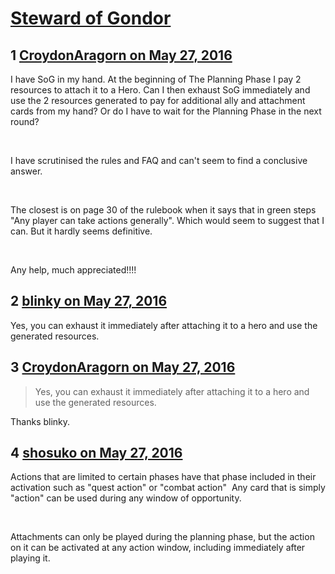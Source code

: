 # [Steward of Gondor](https://community.fantasyflightgames.com/topic/221036-steward-of-gondor/)

## 1 [CroydonAragorn on May 27, 2016](https://community.fantasyflightgames.com/topic/221036-steward-of-gondor/?do=findComment&comment=2236828)

I have SoG in my hand. At the beginning of The Planning Phase I pay 2 resources to attach it to a Hero. Can I then exhaust SoG immediately and use the 2 resources generated to pay for additional ally and attachment cards from my hand? Or do I have to wait for the Planning Phase in the next round?

 

I have scrutinised the rules and FAQ and can't seem to find a conclusive answer.

 

The closest is on page 30 of the rulebook when it says that in green steps "Any player can take actions generally". Which would seem to suggest that I can. But it hardly seems definitive.

 

Any help, much appreciated!!!! 

## 2 [blinky on May 27, 2016](https://community.fantasyflightgames.com/topic/221036-steward-of-gondor/?do=findComment&comment=2236843)

Yes, you can exhaust it immediately after attaching it to a hero and use the generated resources.

## 3 [CroydonAragorn on May 27, 2016](https://community.fantasyflightgames.com/topic/221036-steward-of-gondor/?do=findComment&comment=2236877)

> Yes, you can exhaust it immediately after attaching it to a hero and use the generated resources.

Thanks blinky.

## 4 [shosuko on May 27, 2016](https://community.fantasyflightgames.com/topic/221036-steward-of-gondor/?do=findComment&comment=2237044)

Actions that are limited to certain phases have that phase included in their activation such as "quest action" or "combat action"  Any card that is simply "action" can be used during any window of opportunity.

 

Attachments can only be played during the planning phase, but the action on it can be activated at any action window, including immediately after playing it.

